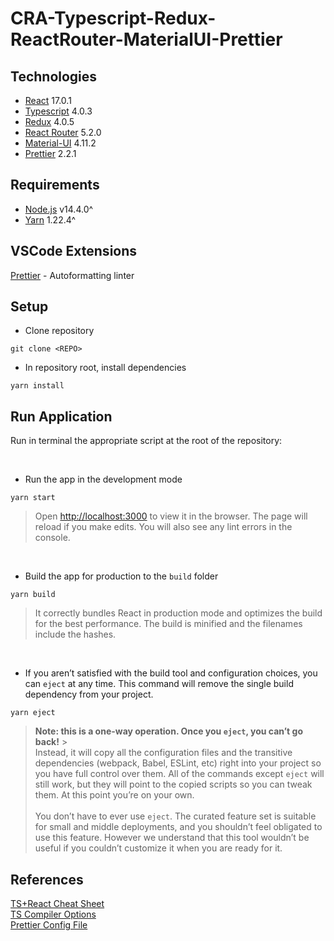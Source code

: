 # CRA-Typescript-Redux-ReactRouter-MaterialUI-Prettier

## Technologies

- [React](https://reactjs.org/) 17.0.1
- [Typescript](https://www.typescriptlang.org/) 4.0.3
- [Redux](https://redux.js.org/) 4.0.5
- [React Router](https://reactrouter.com/) 5.2.0
- [Material-UI](https://material-ui.com/) 4.11.2
- [Prettier](https://prettier.io/) 2.2.1

## Requirements

- [Node.js](https://nodejs.org/en/download/) v14.4.0^
- [Yarn](https://yarnpkg.com/getting-started/install) 1.22.4^

## VSCode Extensions

[Prettier](https://github.com/prettier/prettier-vscode) - Autoformatting linter

## Setup

- Clone repository

```
git clone <REPO>
```

- In repository root, install dependencies

```
yarn install
```

## Run Application

Run in terminal the appropriate script at the root of the repository:

<br/>

- Run the app in the development mode

```
yarn start
```

> Open [http://localhost:3000](http://localhost:3000) to view it in the browser.
> The page will reload if you make edits. You will also see any lint errors in
> the console.

<br/>

- Build the app for production to the `build` folder

```
yarn build
```

> It correctly bundles React in production mode and optimizes the build for the
> best performance. The build is minified and the filenames include the hashes.

<br/>

- If you aren’t satisfied with the build tool and configuration choices, you can
  `eject` at any time. This command will remove the single build dependency from
  your project.

```
yarn eject
```

> **Note: this is a one-way operation. Once you `eject`, you can’t go back!** >
> <br/> Instead, it will copy all the configuration files and the transitive
> dependencies (webpack, Babel, ESLint, etc) right into your project so you have
> full control over them. All of the commands except `eject` will still work,
> but they will point to the copied scripts so you can tweak them. At this point
> you’re on your own.\
> <br/> You don’t have to ever use `eject`. The curated feature set is suitable for
> small and middle deployments, and you shouldn’t feel obligated to use this feature.
> However we understand that this tool wouldn’t be useful if you couldn’t customize
> it when you are ready for it.

## References

[TS+React Cheat Sheet](https://github.com/typescript-cheatsheets/react)  
[TS Compiler Options](https://www.typescriptlang.org/docs/handbook/compiler-options.html)  
[Prettier Config File](https://prettier.io/docs/en/configuration.html)
